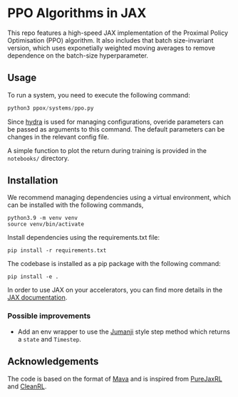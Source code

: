 # PPO Algorithms in JAX

This repo features a high-speed JAX implementation of the Proximal Policy Optimisation (PPO) algorithm.
It also includes that batch size-invariant version, which uses exponetially weighted moving averages to remove dependence on the batch-size hyperparameter.

## Usage

To run a system, you need to execute the following command:
```python
python3 ppox/systems/ppo.py 
```
Since [hydra](https://hydra.cc/docs/intro/) is used for managing configurations, overide parameters can be passed as arguments to this command.
The default parameters can be changes in the relevant config file.

A simple function to plot the return during training is provided in the `notebooks/` directory.


## Installation

We recommend managing dependencies using a virtual environment, which can be installed with the following commands,
```
python3.9 -m venv venv
source venv/bin/activate
```

Install dependencies using the requirements.txt file:

```
pip install -r requirements.txt
```
The codebase is installed as a pip package with the following command:
```
pip install -e .
```

In order to use JAX on your accelerators, you can find more details in the [JAX documentation](https://github.com/google/jax#installation).


### Possible improvements
- Add an env wrapper to use the [Jumanji](https://github.com/instadeepai/jumanji/) style step method which returns a `state` and `Timestep`.

## Acknowledgements

The code is based on the format of [Mava](https://github.com/instadeepai/Mava.git) and is inspired from [PureJaxRL](https://github.com/luchris429/purejaxrl) and [CleanRL](https://github.com/vwxyzjn/cleanrl).




